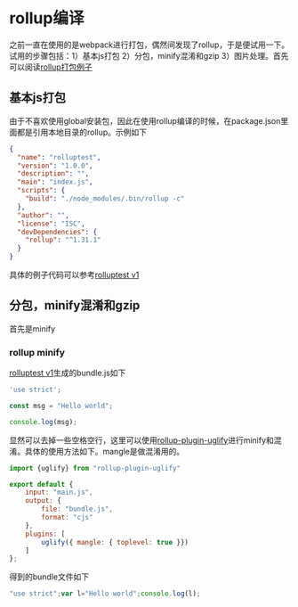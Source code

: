 # rollup编译
之前一直在使用的是webpack进行打包，偶然间发现了rollup，于是便试用一下。试用的步骤包括：1）基本js打包 2）分包，minify混淆和gzip 3）图片处理。首先可以阅读[rollup打包例子](https://www.rollupjs.com/guide/tutorial/#%E5%88%9B%E5%BB%BA%E7%AC%AC%E4%B8%80%E4%B8%AAbundlecreating-your-first-bundle)
## 基本js打包
由于不喜欢使用global安装包，因此在使用rollup编译的时候，在package.json里面都是引用本地目录的rollup。示例如下
```json
{
  "name": "rolluptest",
  "version": "1.0.0",
  "description": "",
  "main": "index.js",
  "scripts": {
    "build": "./node_modules/.bin/rollup -c"
  },
  "author": "",
  "license": "ISC",
  "devDependencies": {
    "rollup": "^1.31.1"
  }
}
```
具体的例子代码可以参考[rolluptest v1](https://github.com/codetest/rolluptest/tree/v1)
## 分包，minify混淆和gzip
首先是minify
### rollup minify
[rolluptest v1](https://github.com/codetest/rolluptest/tree/v1)生成的bundle.js如下
```javascript
'use strict';

const msg = "Hello world";

console.log(msg);

```
显然可以去掉一些空格空行，这里可以使用[rollup-plugin-uglify](https://www.npmjs.com/package/rollup-plugin-uglify)进行minify和混淆。具体的使用方法如下。mangle是做混淆用的。
```javascript
import {uglify} from "rollup-plugin-uglify"

export default {
    input: "main.js",
    output: {
        file: "bundle.js",
        format: "cjs"
    },
    plugins: [
        uglify({ mangle: { toplevel: true }})
    ]
};
```
得到的bundle文件如下
```javascript
"use strict";var l="Hello world";console.log(l);
```
